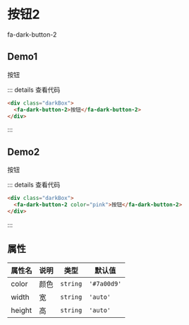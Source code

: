 # 按钮2

fa-dark-button-2

## Demo1

<div class="darkBox">
  <fa-dark-button-2>按钮</fa-dark-button-2>
</div>

::: details 查看代码

```html
<div class="darkBox">
  <fa-dark-button-2>按钮</fa-dark-button-2>
</div>
```

:::

## Demo2

<div class="darkBox">
  <fa-dark-button-2 color="pink">按钮</fa-dark-button-2>
</div>

::: details 查看代码

```html
<div class="darkBox">
  <fa-dark-button-2 color="pink">按钮</fa-dark-button-2>
</div>
```


:::

## 属性

| 属性名 | 说明 | 类型   | 默认值    |
| ------ |----| ------ | --------- |
| color  | 颜色 | `string` | `'#7a00d9'` |
| width  | 宽  | `string` | `'auto'` |
| height  | 高  | `string` | `'auto'` |
